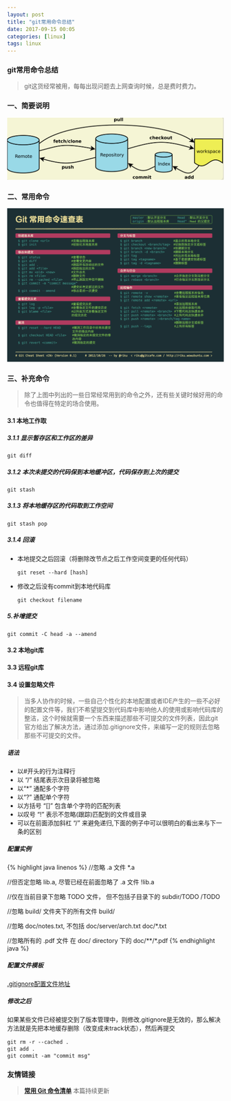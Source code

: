 ```yaml
---
layout: post
title: "git常用命令总结"
date: 2017-09-15 00:05
categories: [linux]
tags: linux
---
```


### git常用命令总结

> git这货经常被用，每每出现问题去上网查询时候，总是费时费力。
### 一、简要说明

![](../media/img/20170915/git.png)

### 二、常用命令

![](../media/img/20170915/git_command.png)

### 三、补充命令

> 除了上图中列出的一些日常经常用到的命令之外，还有些关键时候好用的命令也值得在特定的场合使用。

#### 3.1 本地工作取

##### 3.1.1 显示暂存区和工作区的差异
```shell
git diff
```

##### 3.1.2 本次未提交的代码保到本地缓冲区，代码保存到上次的提交
```shell
git stash
```

##### 3.1.3 将本地缓存区的代码取到工作空间
```shell
git stash pop
```
##### 3.1.4 回滚
- 本地提交之后回滚（将删除改节点之后工作空间变更的任何代码）
	```shell
	git reset --hard [hash]
	```
- 修改之后没有commit到本地代码库
	```shell
	git checkout filename
	```
	
##### 5.补增提交
```shell
git commit -C head -a --amend
```
	
#### 3.2 本地git库

#### 3.3 远程git库
	
#### 3.4 设置忽略文件

> 当多人协作的时候，一些自己个性化的本地配置或者IDE产生的一些不必好的配置文件等，我们不希望提交到代码库中影响他人的使用或影响代码库的整洁，这个时候就需要一个东西来描述那些不可提交的文件列表，因此git官方给出了解决方法，通过添加.gitignore文件，来编写一定的规则去忽略那些不可提交的文件。

##### 语法
- 以#开头的行为注释行
- 以 “/” 结尾表示次目录将被忽略
- 以“*” 通配多个字符
- 以“?” 通配单个字符
- 以方括号 “[]” 包含单个字符的匹配列表
- 以叹号 “!” 表示不忽略(跟踪)匹配到的文件或目录
- 可以在前面添加斜杠 “/” 来避免递归,下面的例子中可以很明白的看出来与下一条的区别

##### 配置实例

{% highlight java linenos %}
//忽略 .a 文件
*.a

//但否定忽略 lib.a, 尽管已经在前面忽略了 .a 文件
!lib.a

//仅在当前目录下忽略 TODO 文件， 但不包括子目录下的 subdir/TODO
/TODO

//忽略 build/ 文件夹下的所有文件
build/

//忽略 doc/notes.txt, 不包括 doc/server/arch.txt
doc/*.txt

//忽略所有的 .pdf 文件 在 doc/ directory 下的
doc/**/*.pdf
{% endhighlight java %}

##### 配置文件模板

[.gitignore配置文件地址](https://github.com/github/gitignore)

##### 修改之后

如果某些文件已经被提交到了版本管理中，则修改.gitignore是无效的，那么解决方法就是先把本地缓存删除（改变成未track状态），然后再提交

```shell
git rm -r --cached .
git add .
git commit -am "commit msg"
```

### 友情链接
> [**常用 Git 命令清单**](http://www.ruanyifeng.com/blog/2015/12/git-cheat-sheet.html)
> 本篇持续更新